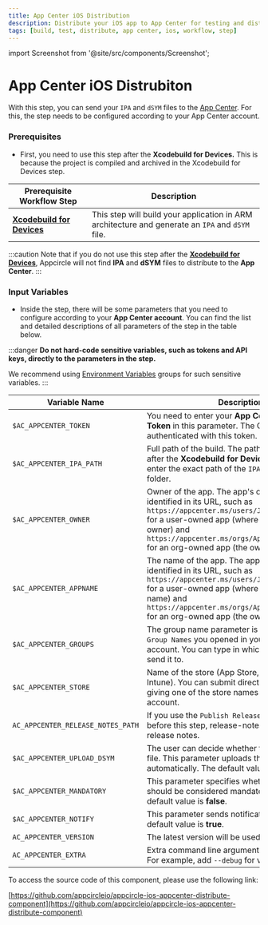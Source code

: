 ```yaml
---
title: App Center iOS Distribution
description: Distribute your iOS app to App Center for testing and distribution. `Prerequisite:` Xcodebuild for Devices step.
tags: [build, test, distribute, app center, ios, workflow, step]
---
```


import Screenshot from '@site/src/components/Screenshot';

# App Center iOS Distrubiton

With this step, you can send your `IPA` and `dSYM` files to the [App Center](https://appcenter.ms/). For this, the step needs to be configured according to your App Center account.

### Prerequisites

- First, you need to use this step after the **Xcodebuild for Devices.** This is because the project is compiled and archived in the Xcodebuild for Devices step.

| Prerequisite Workflow Step                                                                                                           | Description                                                                                      |
| ------------------------------------------------------------------------------------------------------------------------------------ | ------------------------------------------------------------------------------------------------ |
| [**Xcodebuild for Devices**](https://docs.appcircle.io/workflows/ios-specific-workflow-steps#xcodebuild-for-devices-archive--export) | This step will build your application in ARM architecture and generate an `IPA` and `dSYM` file. |

<Screenshot url='https://cdn.appcircle.io/docs/assets/BE2612-center_order.png' />

:::caution
Note that if you do not use this step after the [**Xcodebuild for Devices**](https://docs.appcircle.io/workflows/ios-specific-workflow-steps#xcodebuild-for-devices-archive--export), Appcircle will not find **IPA** and **dSYM** files to distribute to the **App Center**.
:::

### Input Variables

- Inside the step, there will be some parameters that you need to configure according to your **App Center account**. You can find the list and detailed descriptions of all parameters of the step in the table below.

<Screenshot url='https://cdn.appcircle.io/docs/assets/BE2612-centerInput.png' />

:::danger
**Do not hard-code sensitive variables, such as tokens and API keys, directly to the parameters in the step.**

We recommend using [Environment Variables](https://docs.appcircle.io/environment-variables/) groups for such sensitive variables.
:::

| Variable Name                     | Description                                                                                                                                                                                                                                                                           | Status   |
| --------------------------------- | ------------------------------------------------------------------------------------------------------------------------------------------------------------------------------------------------------------------------------------------------------------------------------------- | -------- |
| `$AC_APPCENTER_TOKEN`             | You need to enter your **App Center Access Token** in this parameter. The CLI tool will be authenticated with this token.                                                                                                                                                             | Required |
| `$AC_APPCENTER_IPA_PATH`          | Full path of the build. The path will be generated after the **Xcodebuild for Devices** step. You may enter the exact path of the `IPA` or the parent folder.                                                                                                                         | Required |
| `$AC_APPCENTER_OWNER`             | Owner of the app. The app's owner can be identified in its URL, such as `https://appcenter.ms/users/JohnDoe/apps/myapp` for a user-owned app (where **JohnDoe** is the owner) and `https://appcenter.ms/orgs/Appcircle/apps/myapp` for an org-owned app (the owner is **Appcircle**). | Required |
| `$AC_APPCENTER_APPNAME`           | The name of the app. The app's name can be identified in its URL, such as `https://appcenter.ms/users/JohnDoe/apps/myapp` for a user-owned app (where **myapp** is the app name) and `https://appcenter.ms/orgs/Appcircle/apps/myapp` for an org-owned app (the owner is **myapp**).  | Required |
| `$AC_APPCENTER_GROUPS`            | The group name parameter is the distribution of `Group Names` you opened in your App Center account. You can type in which group you want to send it to.                                                                                                                              | Optional |
| `$AC_APPCENTER_STORE`             | Name of the store (App Store, Google Play, Intune). You can submit directly to this variable by giving one of the store names in your App Center account.                                                                                                                             | Optional |
| `AC_APPCENTER_RELEASE_NOTES_PATH` | If you use the `Publish Release Notes` component before this step, release-notes.txt will be used as release notes.                                                                                                                                                                   | Optional |
| `$AC_APPCENTER_UPLOAD_DSYM`       | The user can decide whether to upload your `dSYM` file. This parameter uploads the `dSYM` file automatically. The default value is **true**.                                                                                                                                          | Optional |
| `$AC_APPCENTER_MANDATORY`         | This parameter specifies whether the update should be considered mandatory or not. The default value is **false**.                                                                                                                                                                    | Optional |
| `$AC_APPCENTER_NOTIFY`            | This parameter sends notifications to testers. The default value is **true**.                                                                                                                                                                                                         | Optional |
| `AC_APPCENTER_VERSION`            | The latest version will be used if no version is set.                                                                                                                                                                                                                                 | Optional |
| `AC_APPCENTER_EXTRA`              | Extra command line arguments for App Center. For example, add `--debug` for verbose logs.                                                                                                                                                                                             | Optional |

To access the source code of this component, please use the following link:

[https://github.com/appcircleio/appcircle-ios-appcenter-distribute-component](https://github.com/appcircleio/appcircle-ios-appcenter-distribute-component)
